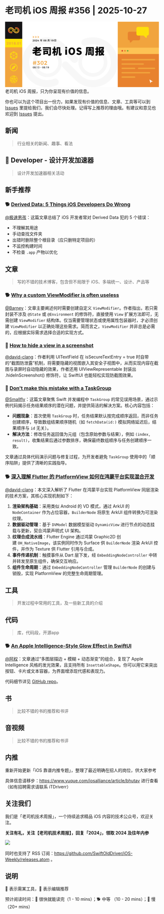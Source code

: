 # 老司机 iOS 周报 #356 | 2025-10-27

![ios-weekly](https://github.com/SwiftOldDriver/iOS-Weekly/blob/master/assets/weekly-header/302.jpg?raw=true)
老司机 iOS 周报，只为你呈现有价值的信息。

你也可以为这个项目出一份力，如果发现有价值的信息、文章、工具等可以到 [Issues](https://github.com/SwiftOldDriver/iOS-Weekly/issues) 里提给我们，我们会尽快处理。记得写上推荐的理由哦。有建议和意见也欢迎到 [Issues](https://github.com/SwiftOldDriver/iOS-Weekly/issues) 提出。

## 新闻

> 行业相关的新闻、趣事、看法

##  Developer - 设计开发加速器

> 设计开发加速器相关活动

## 新手推荐

### 🐕 [Derived Data: 5 Things iOS Developers Do Wrong](https://www.avanderlee.com/xcode/derived-data-5-things-ios-developers-do-wrong/)

[@极速男孩](https://github.com/ztlyyznf001)：这篇文章总结了 iOS 开发者常对 Derived Data 犯的 5 个错误：

- 不理解其用途
- 手动查找文件夹
- 出错时删除整个根目录（应只删特定项目的）
- 不监控构建时间
- 不检查 `.app` 产物以优化


## 文章

> 写的不错的技术博客，包含但不局限于 iOS、多端统一、设计、产品等


### 🐕 [Why a custom ViewModifier is often useless](https://www.swiftwithvincent.com/blog/why-a-custom-viewmodifier-is-often-useless)

[@Barney](https://github.com/BarneyZhaoooo)：文章主要阐述何时需要创建自定义 `ViewModifier`。作者指出，若只需封装不涉及 `@State` 或 `@Environment` 的修饰符，直接使用 `View` 扩展方法即可，无需创建 `ViewModifier` 结构体。仅当需要管理状态或使用属性包装器时，才必须创建 `ViewModifier` 以正确处理这些需求。简而言之，`ViewModifier` 并非总是必需的，应根据实际需求选择合适的实现方式。

### 🐎 [How to hide a view in a screenshot](https://www.swiftwithvincent.com/blog/how-to-hide-a-view-in-a-screenshot)

[@david-clang](https://github.com/david-clang)：作者利用 UITextField 在 isSecureTextEntry = true 时自带的“截图防泄露”机制，将需要隐藏的视图嵌入其安全子视图中，从而实现内容在截图与录屏时自动隐藏的效果，作者还用 UIViewRepresentable 封装出 .hideInScreenshot() 修饰符，让 SwiftUI 也能轻松实现防截图效果。

### 🐎 [Don't make this mistake with a TaskGroup](https://www.swiftwithvincent.com/blog/dont-make-this-mistake-with-a-taskgroup)
[@Smallfly](https://github.com/iostalks)：这篇文章聚焦 Swift 并发编程中 `TaskGroup` 的常见误用场景，通过示例代码揭示任务结果顺序的潜在问题，并提供简洁的解决方案。核心内容包括：

- **问题现象**：首次使用 `TaskGroup` 时，任务结果默认按完成顺序返回，而非任务创建顺序，导致数组结果顺序随机（如 `fetchData(id:)` 模拟网络延迟后，结果顺序与 `id` 无关）。
- **解决方法**：修改任务返回值为元组（包含原始参数与结果），例如 `(index, result)`，收集结果后通过参数排序，确保最终数组顺序与任务创建顺序一致。

文章通过具体代码演示问题与修复过程，为开发者避免 `TaskGroup` 使用中的「顺序陷阱」提供了清晰的实践指导。

### 🐕 [深入理解 Flutter 的 PlatformView 如何在鸿蒙平台实现混合开发](https://mp.weixin.qq.com/s/iQCb0eSBLFpmRaog9gdHPA)

[@david-clang](https://github.com/david-clang)：本文深入解析了 Flutter 在鸿蒙平台实现 PlatformView 同层渲染的技术方案，其核心实现机制如下：

1. **渲染架构基础**：采用类似 Android 的 VD 模式，通过 ArkUI 的 `NodeContainer` 作为占位容器，`BuilderNode` 将原生 ArkUI 组件转换为可渲染纹理。 
2. **数据驱动管理**：基于 `DVModel` 数据模型驱动 `DynamicView` 进行节点的动态挂载与更新，契合鸿蒙声明式 UI 架构。
3. **纹理合成流水线**：Flutter Engine 通过鸿蒙 Graphic2D 创建 `OH_NativeImage`，该实例同时作为 Surface 供 `BuilderNode` 渲染 ArkUI 控件，并作为 Texture 供 Flutter 引用与合成。
4. **事件传递机制**：触摸事件从 Dart 层下发，经 `EmbeddingNodeController` 中转并转发至原生组件，确保交互响应。
5. **组件生命周期**：通过 `EmbeddingNodeController` 管理 `BuilderNode` 的创建与销毁，实现 PlatformView 的完整生命周期管理。

## 工具

> 开发过程中常用的工具，及一些新工具的介绍

## 代码

> 库，代码段，开源app

### 🐕 [An Apple Intelligence-Style Glow Effect in SwiftUI](https://livsycode.com/swiftui/an-apple-intelligence-style-glow-effect-in-swiftui/)

[@阿权](https://github.com/bqlin)：文章通过“多图层描边 + 模糊 + 动态渐变”的组合，复现了 Apple Intelligence 风格的发光效果，且支持所有 `InsettableShape`。你可以用它来突出按钮、卡片或文本容器，为界面增添现代感和表现力。

代码细节详见 [GitHub repo](https://github.com/Livsy90/IntelligenceGlow/tree/main)。

## 书

> 比较不错的书的推荐和书评

## 音视频

> 比较不错的书的推荐和书评

## 内推

重新开始更新「iOS 靠谱内推专题」，整理了最近明确在招人的岗位，供大家参考

具体信息请移步：https://www.yuque.com/iosalliance/article/bhutav 进行查看（如有招聘需求请联系 iTDriverr）

## 关注我们

我们是「老司机技术周报」，一个持续追求精品 iOS 内容的技术公众号，欢迎关注。

**关注有礼，关注【老司机技术周报】，回复「2024」，领取 2024 及往年内参**

![](https://github.com/SwiftOldDriver/iOS-Weekly/blob/master/assets/qrcode_for_wechat.jpg?raw=true)

同时也支持了 RSS 订阅：https://github.com/SwiftOldDriver/iOS-Weekly/releases.atom 。

## 说明

🚧 表示需某工具，🌟 表示编辑推荐

预计阅读时间：🐎 很快就能读完（1 - 10 mins）；🐕 中等 （10 - 20 mins）；🐢 慢（20+ mins）
